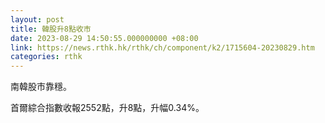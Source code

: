 ```yaml
---
layout: post
title: 韓股升8點收市
date: 2023-08-29 14:50:55.000000000 +08:00
link: https://news.rthk.hk/rthk/ch/component/k2/1715604-20230829.htm
categories: rthk
---
```


南韓股市靠穩。

首爾綜合指數收報2552點，升8點，升幅0.34%。
